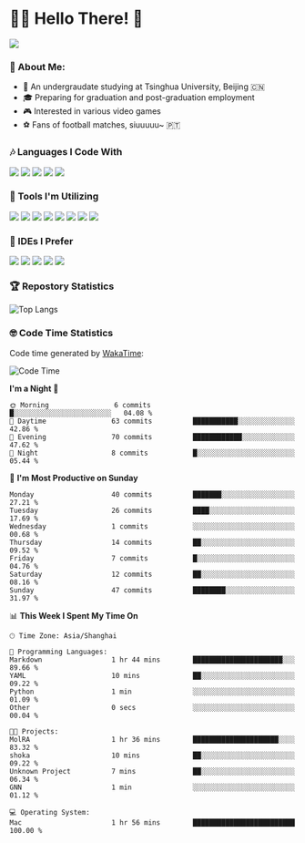 # 😶‍🌫️ Hello There! 🤩
![](Walt.jpeg)
### 🫣 About Me:

- 🏫 An undergraudate studying at Tsinghua University, Beijing 🇨🇳
- 🎓 Preparing for graduation and post-graduation employment
- 🎮 Interested in various video games
- ⚽ Fans of football matches, siuuuuu~ 🇵🇹

### 🎶 Languages I Code With

![](https://img.shields.io/badge/Python-purple?logo=python) ![](https://img.shields.io/badge/C++-blue?logo=cplusplus) ![](https://img.shields.io/badge/Typescript-darkblue?logo=typescript) ![](https://img.shields.io/badge/Javascript-orange?logo=javascript) ![](https://img.shields.io/badge/Rust-yellow?logo=rust) 

### 👀 Tools I'm Utilizing

![](https://img.shields.io/badge/Pytorch-darkred?logo=pytorch) ![](https://img.shields.io/badge/Torch_Geometric-red?logo=pyg) ![](https://img.shields.io/badge/Jupyter-yellow?logo=jupyter) ![](https://img.shields.io/badge/OpenCV-blue?logo=opencv) ![](https://img.shields.io/badge/React-darkblue?logo=react) ![](https://img.shields.io/badge/mysql-3C5280?logo=Mysql) ![](https://img.shields.io/badge/OpenAI-green?logo=openai) ![](https://img.shields.io/badge/Node.JS-darkgreen?logo=nodedotjs) 

### 🤔 IDEs I Prefer

![](https://img.shields.io/badge/Visual_Studio-darkpink?logo=visualstudio) ![](https://img.shields.io/badge/VSCode-blue?logo=visualstudiocode) ![](https://img.shields.io/badge/Ps-darkblue?logo=adobephotoshop) ![](https://img.shields.io/badge/Pr-purple?logo=adobepremierepro) ![](https://img.shields.io/badge/Office-red?logo=microsoft)

### 🏆 Repostory Statistics

![Top Langs](https://github-readme-stats.vercel.app/api/top-langs/?username=EkkoXiao&layout=compact&hide=html)

### 🤓 Code Time Statistics

Code time generated by [WakaTime](https://wakatime.com/):

<!--START_SECTION:waka-->
![Code Time](http://img.shields.io/badge/Code%20Time-171%20hrs%2047%20mins-blue)

**I'm a Night 🦉** 

```text
🌞 Morning                6 commits           █░░░░░░░░░░░░░░░░░░░░░░░░   04.08 % 
🌆 Daytime                63 commits          ███████████░░░░░░░░░░░░░░   42.86 % 
🌃 Evening                70 commits          ████████████░░░░░░░░░░░░░   47.62 % 
🌙 Night                  8 commits           █░░░░░░░░░░░░░░░░░░░░░░░░   05.44 % 
```
📅 **I'm Most Productive on Sunday** 

```text
Monday                   40 commits          ███████░░░░░░░░░░░░░░░░░░   27.21 % 
Tuesday                  26 commits          ████░░░░░░░░░░░░░░░░░░░░░   17.69 % 
Wednesday                1 commits           ░░░░░░░░░░░░░░░░░░░░░░░░░   00.68 % 
Thursday                 14 commits          ██░░░░░░░░░░░░░░░░░░░░░░░   09.52 % 
Friday                   7 commits           █░░░░░░░░░░░░░░░░░░░░░░░░   04.76 % 
Saturday                 12 commits          ██░░░░░░░░░░░░░░░░░░░░░░░   08.16 % 
Sunday                   47 commits          ████████░░░░░░░░░░░░░░░░░   31.97 % 
```


📊 **This Week I Spent My Time On** 

```text
🕑︎ Time Zone: Asia/Shanghai

💬 Programming Languages: 
Markdown                 1 hr 44 mins        ██████████████████████░░░   89.66 % 
YAML                     10 mins             ██░░░░░░░░░░░░░░░░░░░░░░░   09.22 % 
Python                   1 min               ░░░░░░░░░░░░░░░░░░░░░░░░░   01.09 % 
Other                    0 secs              ░░░░░░░░░░░░░░░░░░░░░░░░░   00.04 % 

🐱‍💻 Projects: 
MolRA                    1 hr 36 mins        █████████████████████░░░░   83.32 % 
shoka                    10 mins             ██░░░░░░░░░░░░░░░░░░░░░░░   09.22 % 
Unknown Project          7 mins              ██░░░░░░░░░░░░░░░░░░░░░░░   06.34 % 
GNN                      1 min               ░░░░░░░░░░░░░░░░░░░░░░░░░   01.12 % 

💻 Operating System: 
Mac                      1 hr 56 mins        █████████████████████████   100.00 % 
```


<!--END_SECTION:waka-->
<!--
**EkkoXiao/EkkoXiao** is a ✨ _special_ ✨ repository because its `README.md` (this file) appears on your GitHub profile.

Here are some ideas to get you started:

- 🔭 I’m currently working on ...
- 🌱 I’m currently learning ...
- 👯 I’m looking to collaborate on ...
- 🤔 I’m looking for help with ...
- 💬 Ask me about ...
- 📫 How to reach me: ...
- 😄 Pronouns: ...
- ⚡ Fun fact: ...
-->
